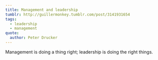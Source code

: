 ```yaml
---
title: Management and leadership
tumblr: http://guillermonkey.tumblr.com/post/3141931654
tags:
  - leadership
  - management
quote:
  author: Peter Drucker
---
```


Management is doing a thing right; leadership is doing the right things.
